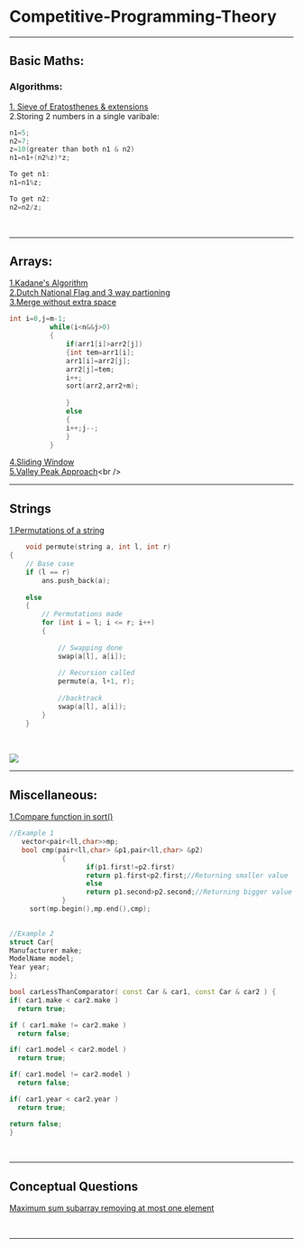 # Competitive-Programming-Theory
---


## Basic Maths:


### Algorithms:
[1. Sieve of Eratosthenes](https://www.geeksforgeeks.org/sieve-of-eratosthenes/)[ & extensions](https://codeforces.com/blog/entry/22229) <br /> 
2.Storing 2 numbers in a single varibale:
```c++
n1=5;
n2=7;
z=10(greater than both n1 & n2)
n1=n1+(n2%z)*z;

To get n1:
n1=n1%z;

To get n2:
n2=n2/z;
```
<br />

 




----
## Arrays:
[1.Kadane's Algorithm](https://www.geeksforgeeks.org/largest-sum-contiguous-subarray/)<br />
[2.Dutch National Flag](http://users.monash.edu/~lloyd/tildeAlgDS/Sort/Flag/)[ and 3 way partioning](https://www.geeksforgeeks.org/sort-an-array-of-0s-1s-and-2s/)<br />
[3.Merge without extra space](https://practice.geeksforgeeks.org/problems/merge-two-sorted-arrays/0/)

  ```c++
  int i=0,j=m-1;
            while(i<n&&j>0)
            {
                if(arr1[i]>arr2[j])
                {int tem=arr1[i];
                arr1[i]=arr2[j];
                arr2[j]=tem;
                i++;
                sort(arr2,arr2+m);
                
                }
                else
                {
                i++;j--;
                }
            }
  
  ```

[4.Sliding Window](https://www.geeksforgeeks.org/window-sliding-technique/0)<br />
[5.Valley Peak Approach](https://dev.to/bebopvinh/leetcode-122-the-valleys-and-peaks-approach-5j9#:~:text=The%20first%20inner%20loop%20looks,before%20the%20price%20starts%20increasing&#41.&text=This%20one%20looks%20for%20a,difference%20to%20the%20max%20profit.)<br />

----

## Strings
[1.Permutations of a string](https://www.geeksforgeeks.org/write-a-c-program-to-print-all-permutations-of-a-given-string/)
```c++
	void permute(string a, int l, int r)
{
    // Base case
    if (l == r)
        ans.push_back(a);
    
    else
    {
        // Permutations made
        for (int i = l; i <= r; i++)
        {
 
            // Swapping done
            swap(a[l], a[i]);
 
            // Recursion called
            permute(a, l+1, r);
 
            //backtrack
            swap(a[l], a[i]);
        }
    }
    
   ```
<br />

<img src="https://user-images.githubusercontent.com/55951533/116806306-aab6c880-ab49-11eb-91c7-cd14bd081452.png">

    

----

## Miscellaneous:


[1.Compare function in sort()](https://stackoverflow.com/questions/597532/how-do-you-structure-your-comparison-functions)

   ```c++
   //Example 1
      vector<pair<ll,char>>mp;
      bool cmp(pair<ll,char> &p1,pair<ll,char> &p2)
                {
                      if(p1.first!=p2.first)
                      return p1.first<p2.first;//Returning smaller value
                      else
                      return p1.second>p2.second;//Returning bigger value
                }
        sort(mp.begin(),mp.end(),cmp);
        
   ```
   
   
   ```c++
   //Example 2
   struct Car{
 Manufacturer make;
 ModelName model;
 Year year;
};

bool carLessThanComparator( const Car & car1, const Car & car2 ) {
 if( car1.make < car2.make )
     return true;

 if ( car1.make != car2.make )
     return false;

 if( car1.model < car2.model )
     return true;

 if( car1.model != car2.model )
     return false;

 if( car1.year < car2.year )
     return true;

 return false;
}
   ```
        
 <br/>
 
 
 ----
 ## Conceptual Questions
 [Maximum sum subarray removing at most one element](https://www.geeksforgeeks.org/maximum-sum-subarray-removing-one-element/#:~:text=Given%20an%20array%2C%20we%20need,sum%20subarray%20by%20removing%20%2D4.)
 
 
 <br/>
 
 
 ----
            




      
